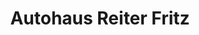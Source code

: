 ---
title: "Autohaus Reiter Fritz"
url: /st-johann-in-tirol/autohaus-reiter-fritz/
shop: Autohaus
---
